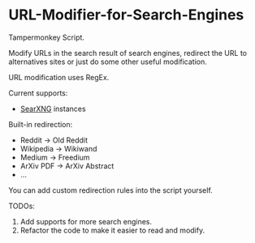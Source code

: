 # URL-Modifier-for-Search-Engines
Tampermonkey Script.

Modify URLs in the search result of search engines, redirect the URL to alternatives sites or just do some other useful modification.

URL modification uses RegEx.

Current supports:

- [SearXNG](https://searx.space/) instances

Built-in redirection:

- Reddit -> Old Reddit
- Wikipedia -> Wikiwand
- Medium -> Freedium
- ArXiv PDF -> ArXiv Abstract
- ...

You can add custom redirection rules into the script yourself.

TODOs:

1. Add supports for more search engines.
2. Refactor the code to make it easier to read and modify.
